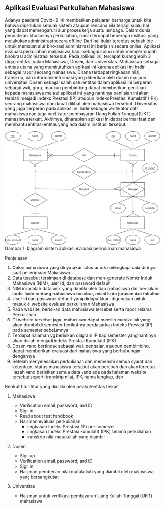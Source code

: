 ## Aplikasi Evaluasi Perkuliahan Mahasiswa

Adanya pandemi Covid-19 ini memberikan pelajaran berharga untuk kita bahwa diperlukan sebuah sistem ataupun rencana bila terjadi suatu hal yang dapat memengaruhi alur proses kerja suatu lembaga. Dalam dunia pendidikan, khususnya perkuliahan, masih terdapat beberapa institusi yang melakukan administrasi secara offline. Dari hal itulah tercetus sebuah ide untuk membuat alur birokrasi administrasi ini berjalan secara online. Aplikasi evaluasi perkuliahan mahasiswa hadir sebagai solusi untuk mempermudah birokrasi administrasi tersebut. Pada aplikasi ini, terdapat kurang lebih 3 (tiga) entitas, yakni Mahasiswa, Dosen, dan Universitas. Mahasiswa sebagai entitas utama yang membutuhkan aplikasi ini karena aplikasi ini hadir sebagai rapor seorang mahasiswa. Disana terdapat ringkasan nilai, transkrip, dan informasi-informasi yang diberikan oleh dosen maupun universitas. Dosen sebagai salah satu entitas dalam aplikasi ini berperan sebagai wali, guru, maupun pembimbing dapat memberikan penilaian kepada mahasiswa melalui aplikasi ini, yang nantinya penilaian ini akan terolah menjadi Indeks Prestasi (IP) ataupun Indeks Prestasi Kumulatif (IPK) seorang mahasiswa dan dapat dilihat oleh mahasiswa tersebut. Universitas yang juga berperan pada aplikasi ini hadir sebagai verifikator data mahasiswa dan juga verifikator pembayaran Uang Kuliah Tunggal (UKT) mahasiswa terkait. Akhirnya, diharapkan aplikasi ini dapat bermanfaat dan membantu entitas-entitas yang ada dalam institusi tersebut.

![Gambar 1.  Diagram sistem aplikasi evaluasi perkuliahan mahasiswa ](./image/erd.png)
Gambar 1.  Diagram sistem aplikasi evaluasi perkuliahan mahasiswa

Penjelasan:
1. Calon mahasiswa yang dinyatakan lolos untuk melengkapi data dirinya saat penerimaan Mahasiswa
2. Data tersebut tersimpan di database dan men-generate Nomor Induk Mahasiswa (NIM), user id, dan password default
3. NIM ini adalah data unik yang dimiliki oleh tiap mahasiswa dan berisikan kode-kode tentang mahasiswa tersebut, misal kode jurusan dan fakultas
4. User id dan password default yang didapatkkan, digunakan untuk masuk di website evaluasi perkuliahan Mahasiswa
5. Pada website, berisikan data mahasiswa tersebut serta rapor selama Perkuliahan
6. Di website tersebut juga, mahasiswa dapat memilih matakuliah yang akan diambil di semester berikutnya berdasarkan Indeks Prestasi (IP) pada semester sebelumnya
7. Terdapat halaman yg berisikan diagram IP tiap semester yang nantinya akan diolah menjadi Indeks Prestasi Kumulatif (IPK)
8. Dosen yang bertindak sebagai wali, pengajar, ataupun pembimbing, dapat memberikan evaluasi dari mahasiswa yang berhubungan dengannya
9. Setelah menyelesaikan perkuliahan dan memenuhi semua syarat dan ketentuan, status mahasiswa tersebut akan berubah dan akan tercetak Ijazah yang berisikan semua data yang ada pada halaman website tersebut seperti transkrip nilai, IPK, nama lengkap, dsb

Berikut fitur-fitur yang dimiliki oleh pelaku/entitas terkait
1.  Mahasiswa
    - Verification email, password, and ID
    - Sign in
    - Read about test handbook
    - Halaman evaluasi perkuliahan:
        - ringkasan Indeks Prestasi (IP) per semester
        - ringkasan Indeks Prestasi Kumulatif (IPK) selama perkuliahan
        - transkrip nilai matakuliah yang diambil

2.	Dosen
    - Sign up
    - Verification email, password, and ID
    - Sign in
    - Halaman pemberian nilai matakuliah yang diambil oleh mahasiswa yang bersangkutan

3.  Universitas
    - Halaman untuk verifikasi pembayaran Uang Kuliah Tunggal (UKT) mahasiswa